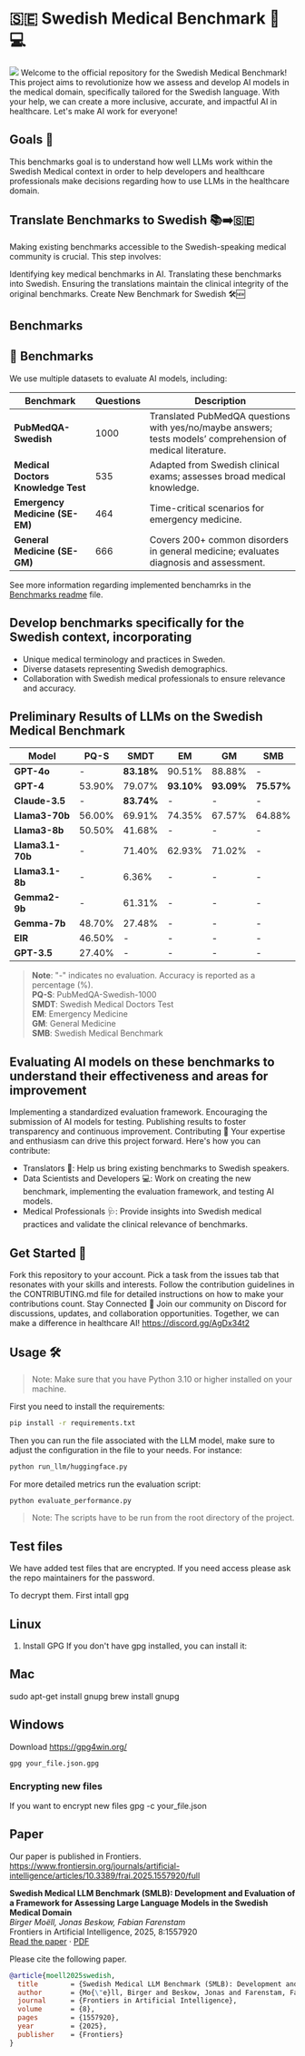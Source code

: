 # 🇸🇪 Swedish Medical Benchmark 🏥💻

<img src="logo.png">
Welcome to the official repository for the Swedish Medical Benchmark! This project aims to revolutionize how we assess and develop AI models in the medical domain, specifically tailored for the Swedish language. With your help, we can create a more inclusive, accurate, and impactful AI in healthcare. Let's make AI work for everyone!

## Goals 🎯

This benchmarks goal is to understand how well LLMs work within the Swedish Medical context in order to help developers and healthcare professionals make decisions regarding how to use LLMs in the healthcare domain.

## Translate Benchmarks to Swedish 📚➡️🇸🇪

Making existing benchmarks accessible to the Swedish-speaking medical community is crucial. This step involves:

Identifying key medical benchmarks in AI.
Translating these benchmarks into Swedish.
Ensuring the translations maintain the clinical integrity of the original benchmarks.
Create New Benchmark for Swedish 🛠️🆕

## Benchmarks

## 🚀 Benchmarks

We use multiple datasets to evaluate AI models, including:

| **Benchmark**                  | **Questions** | **Description**                                                                                        |
|---------------------------------|---------------|--------------------------------------------------------------------------------------------------------|
| **PubMedQA-Swedish**            | 1000          | Translated PubMedQA questions with yes/no/maybe answers; tests models’ comprehension of medical literature. |
| **Medical Doctors Knowledge Test** | 535          | Adapted from Swedish clinical exams; assesses broad medical knowledge.                                   |
| **Emergency Medicine (SE-EM)**  | 464           | Time-critical scenarios for emergency medicine.                                                         |
| **General Medicine (SE-GM)**    | 666           | Covers 200+ common disorders in general medicine; evaluates diagnosis and assessment.                    |


See more information regarding implemented benchamrks in the [Benchmarks readme](benchmarks/BENCHMARK_DESCRIPTIONS.md) file.

## Develop benchmarks specifically for the Swedish context, incorporating

- Unique medical terminology and practices in Sweden.
- Diverse datasets representing Swedish demographics.
- Collaboration with Swedish medical professionals to ensure relevance and accuracy.

## Preliminary Results of LLMs on the Swedish Medical Benchmark

| **Model**      | **PQ-S** | **SMDT** | **EM** | **GM**  | **SMB** |
|----------------|----------|----------|--------|---------|---------|
| **GPT-4o**     | -        | **83.18%** | 90.51% | 88.88%  | -       |
| **GPT-4**      | 53.90%   | 79.07%   | **93.10%** | **93.09%** | **75.57%** |
| **Claude-3.5** | -        | **83.74%** | -      | -       | -       |
| **Llama3-70b** | 56.00%   | 69.91%   | 74.35% | 67.57%  | 64.88%  |
| **Llama3-8b**  | 50.50%   | 41.68%   | -      | -       | -       |
| **Llama3.1-70b** | -      | 71.40%   | 62.93% | 71.02%  | -       |
| **Llama3.1-8b** | -       | 6.36%    | -      | -       | -       |
| **Gemma2-9b**  | -        | 61.31%   | -      | -       | -       |
| **Gemma-7b**   | 48.70%   | 27.48%   | -      | -       | -       |
| **EIR**        | 46.50%   | -        | -      | -       | -       |
| **GPT-3.5**    | 27.40%   | -        | -      | -       | -       |

> **Note**: "-" indicates no evaluation. Accuracy is reported as a percentage (%).  
> **PQ-S**: PubMedQA-Swedish-1000  
> **SMDT**: Swedish Medical Doctors Test  
> **EM**: Emergency Medicine  
> **GM**: General Medicine  
> **SMB**: Swedish Medical Benchmark

## Evaluating AI models on these benchmarks to understand their effectiveness and areas for improvement

Implementing a standardized evaluation framework.
Encouraging the submission of AI models for testing.
Publishing results to foster transparency and continuous improvement.
Contributing 🤝
Your expertise and enthusiasm can drive this project forward. Here's how you can contribute:

- Translators 📝: Help us bring existing benchmarks to Swedish speakers.
- Data Scientists and Developers 💻: Work on creating the new benchmark, implementing the evaluation framework, and testing AI models.
- Medical Professionals 🩺: Provide insights into Swedish medical practices and validate the clinical relevance of benchmarks.

## Get Started 🚀

Fork this repository to your account.
Pick a task from the issues tab that resonates with your skills and interests.
Follow the contribution guidelines in the CONTRIBUTING.md file for detailed instructions on how to make your contributions count.
Stay Connected 💬
Join our community on Discord for discussions, updates, and collaboration opportunities. Together, we can make a difference in healthcare AI!
<https://discord.gg/AgDx34t2>

## Usage 🛠

> Note: Make sure that you have Python 3.10 or higher installed on your machine.

First  you n️eed to install the requirements:
```bash
pip install -r requirements.txt
```

Then you can run the file associated with the LLM model, make sure to adjust the configuration in the file to your needs. For instance:
```bash
python run_llm/huggingface.py
```

For more detailed metrics run the evaluation script:
```bash
python evaluate_performance.py
```

> Note: The scripts have to be run from the root directory of the project.

## Test files
We have added test files that are encrypted. If you need access please ask the repo maintainers for the password.

To decrypt them. First intall gpg

## Linux
1. Install GPG
If you don't have gpg installed, you can install it:

## Mac
sudo apt-get install gnupg
brew install gnupg
## Windows
Download https://gpg4win.org/

```
gpg your_file.json.gpg
```

### Encrypting new files
If you want to encrypt new files
gpg -c your_file.json

## Paper
Our paper is published in Frontiers.
https://www.frontiersin.org/journals/artificial-intelligence/articles/10.3389/frai.2025.1557920/full

**Swedish Medical LLM Benchmark (SMLB): Development and Evaluation of a Framework for Assessing Large Language Models in the Swedish Medical Domain**  
*Birger Moëll, Jonas Beskow, Fabian Farenstam*  
Frontiers in Artificial Intelligence, 2025, 8:1557920  
[Read the paper](https://www.frontiersin.org/journals/artificial-intelligence/articles/10.3389/frai.2025.1557920/full) · [PDF](https://www.frontiersin.org/journals/artificial-intelligence/articles/10.3389/frai.2025.1557920/pdf)



Please cite the following paper.

```bibtex
@article{moell2025swedish,
  title        = {Swedish Medical LLM Benchmark (SMLB): Development and Evaluation of a Framework for Assessing Large Language Models in the Swedish Medical Domain},
  author       = {Mo{\"e}ll, Birger and Beskow, Jonas and Farenstam, Fabian},
  journal      = {Frontiers in Artificial Intelligence},
  volume       = {8},
  pages        = {1557920},
  year         = {2025},
  publisher    = {Frontiers}
}


